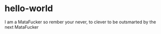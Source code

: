 # hello-world






I am a MataFucker
so rember
your never, to clever
to be outsmarted
by the next
MataFucker
